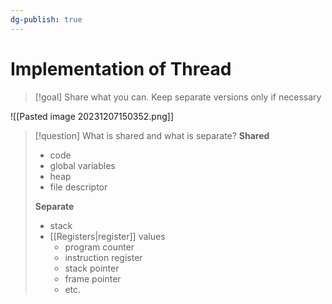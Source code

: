 ```yaml
---
dg-publish: true
---
```

# Implementation of Thread

> [!goal] Share what you can. Keep separate versions only if necessary

![[Pasted image 20231207150352.png]]

> [!question] What is shared and what is separate?
> **Shared**
> * code
> * global variables
> * heap
> * file descriptor
> 
> **Separate**
> * stack
> * [[Registers|register]] values
> 	* program counter
> 	* instruction register
> 	* stack pointer
> 	* frame pointer
> 	* etc.


